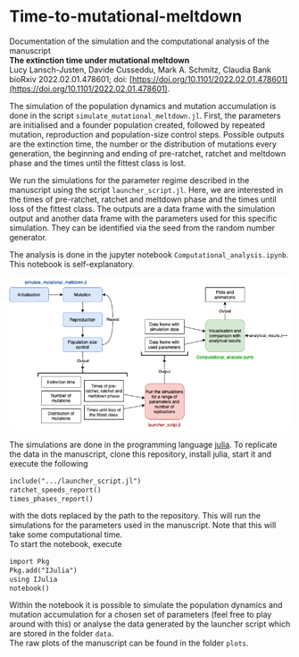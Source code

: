 # Time-to-mutational-meltdown
Documentation of the simulation and the computational analysis of the manuscript \
**The extinction time under mutational meltdown** \
Lucy Lansch-Justen, Davide Cusseddu, Mark A. Schmitz, Claudia Bank \
bioRxiv 2022.02.01.478601; doi: [https://doi.org/10.1101/2022.02.01.478601](https://doi.org/10.1101/2022.02.01.478601).

The simulation of the population dynamics and mutation accumulation is done in the script `simulate_mutational_meltdown.jl`. First, the parameters are initialised and a founder population created, followed by repeated mutation, reproduction and population-size control steps. Possible outputs are the extinction time, the number or the distribution of mutations every generation, the beginning and ending of pre-ratchet, ratchet and meltdown phase and the times until the fittest class is lost.

We run the simulations for the parameter regime described in the manuscript using the script `launcher_script.jl`. Here, we are interested in the times of pre-ratchet, ratchet and meltdown phase and the times until loss of the fittest class. The outputs are a data frame with the simulation output and another data frame with the parameters used for this specific simulation. They can be identified via the seed from the random number generator.

The analysis is done in the jupyter notebook `Computational_analysis.ipynb`. This notebook is self-explanatory.

![Flow chart](Flowchart.png)


The simulations are done in the programming language [julia](https://julialang.org).
To replicate the data in the manuscript, clone this repository, install julia, start it and execute the following
```
include(".../launcher_script.jl")
ratchet_speeds_report()
times_phases_report()
```
with the dots replaced by the path to the repository.
This will run the simulations for the parameters used in the manuscript. Note that this will take some computational time. \
To start the notebook, execute
```
import Pkg
Pkg.add("IJulia")
using IJulia
notebook()
```
Within the notebook it is possible to simulate the population dynamics and mutation accumulation for a chosen set of parameters (feel free to play around with this) or analyse the data generated by the launcher script which are stored in the folder `data`. \
The raw plots of the manuscript can be found in the folder `plots`.
